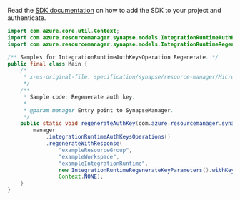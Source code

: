 Read the [SDK documentation](https://github.com/Azure/azure-sdk-for-java/blob/azure-resourcemanager-synapse_1.0.0-beta.3/sdk/synapse/azure-resourcemanager-synapse/README.md) on how to add the SDK to your project and authenticate.

```java
import com.azure.core.util.Context;
import com.azure.resourcemanager.synapse.models.IntegrationRuntimeAuthKeyName;
import com.azure.resourcemanager.synapse.models.IntegrationRuntimeRegenerateKeyParameters;

/** Samples for IntegrationRuntimeAuthKeysOperation Regenerate. */
public final class Main {
    /*
     * x-ms-original-file: specification/synapse/resource-manager/Microsoft.Synapse/preview/2021-06-01-preview/examples/IntegrationRuntimes_RegenerateAuthKey.json
     */
    /**
     * Sample code: Regenerate auth key.
     *
     * @param manager Entry point to SynapseManager.
     */
    public static void regenerateAuthKey(com.azure.resourcemanager.synapse.SynapseManager manager) {
        manager
            .integrationRuntimeAuthKeysOperations()
            .regenerateWithResponse(
                "exampleResourceGroup",
                "exampleWorkspace",
                "exampleIntegrationRuntime",
                new IntegrationRuntimeRegenerateKeyParameters().withKeyName(IntegrationRuntimeAuthKeyName.AUTH_KEY2),
                Context.NONE);
    }
}
```
